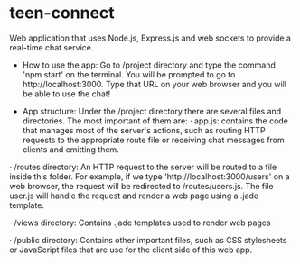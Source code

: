 # teen-connect
Web application that uses Node.js, Express.js and web sockets to provide a real-time chat service.


 * How to use the app:
Go to /project directory and type the command 'npm start' on the terminal. You will be prompted to go to http://localhost:3000. Type that URL on your web browser and you will be able to use the chat!


 * App structure:
Under the /project directory there are several files and directories. The most important of them are:
  · app.js:
    contains the code that manages most of the server's actions, such as routing HTTP requests to the appropriate route file or receiving chat messages from clients and emitting them.

  · /routes directory:
    An HTTP request to the server will be routed to a file inside this folder. For example, if we type 'http://localhost:3000/users' on a web browser, the request will be redirected to /routes/users.js. The file user.js will handle the request and render a web page using a .jade template.
    
  · /views directory:
    Contains .jade templates used to render web pages
  
  · /public directory:
    Contains other important files, such as CSS stylesheets or JavaScript files that are use for the client side of this web app.
